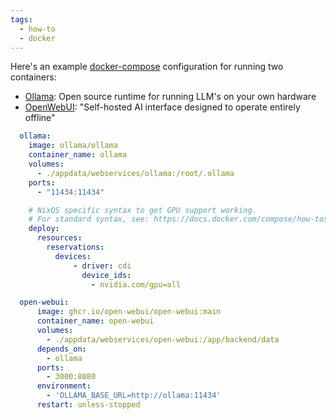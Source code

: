 ```yaml
---
tags:
  - how-to
  - docker
---
```

Here's an example [docker-compose](Docker-Compose.md) configuration for running two containers:
- [Ollama](https://ollama.com/): Open source runtime for running LLM's on your own hardware
- [OpenWebUI](https://docs.openwebui.com/): "Self-hosted AI interface designed to operate entirely offline"


``` yaml
  ollama:
    image: ollama/ollama
    container_name: ollama
    volumes:
      - ./appdata/webservices/ollama:/root/.ollama
    ports:
      - "11434:11434"

    # NixOS specific syntax to get GPU support working.
    # For standard syntax, see: https://docs.docker.com/compose/how-tos/gpu-support/
    deploy:
      resources:
        reservations:
          devices:
              - driver: cdi
                device_ids:
                  - nvidia.com/gpu=all

  open-webui:
      image: ghcr.io/open-webui/open-webui:main
      container_name: open-webui
      volumes:
        - ./appdata/webservices/open-webui:/app/backend/data
      depends_on:
        - ollama
      ports:
        - 3000:8080
      environment:
        - 'OLLAMA_BASE_URL=http://ollama:11434'
      restart: unless-stopped
```
